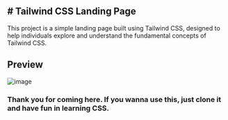 ## # Tailwind CSS Landing Page

This project is a simple landing page built using Tailwind CSS, designed to help individuals explore and understand the fundamental concepts of Tailwind CSS.
## Preview

![image](https://github.com/RaghuBhetwal/Tailwind_CSS_Lnding-Page/assets/88844603/269758cd-aec6-4223-901f-7231d34afa78)


### Thank you for coming here. If you wanna use this, just clone it and have fun in learning CSS.
